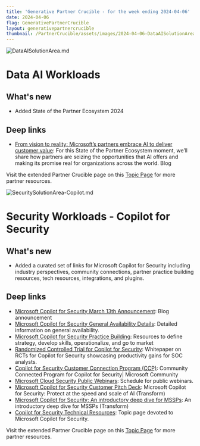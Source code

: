 ```yaml
---
title: 'Generative Partner Crucible - for the week ending 2024-04-06'
date: 2024-04-06
flag: GenerativePartnerCrucible
layout: generativepartnercrucible
thumbnail: /PartnerCrucible/assets/images/2024-04-06-DataAISolutionArea.md-image.png
---
```


![ DataAISolutionArea.md ]( /PartnerCrucible/assets/images/2024-04-06-DataAISolutionArea.md-image.png )

# Data AI Workloads

## What's new

- Added State of the Partner Ecosystem 2024

## Deep links

- [From vision to reality: Microsoft’s partners embrace AI to deliver customer value](https://blogs.microsoft.com/blog/2024/03/20/from-vision-to-reality-microsofts-partners-embrace-ai-to-deliver-customer-value/): For this State of the Partner Ecosystem moment, we’ll share how partners are seizing the opportunities that AI offers and making its promise real for organizations across the world. Blog

Visit the extended Partner Crucible page on this [Topic Page](https://lagimik.github.io/PartnerCrucible/DataAISolutionArea) for more partner resources.

![ SecuritySolutionArea-Copilot.md ]( /PartnerCrucible/assets/images/2024-04-06-SecuritySolutionArea-Copilot.md-image.png )

# Security Workloads - Copilot for Security

## What's new

- Added a curated set of links for Microsoft Copilot for Security including industry perspectives, community connections, partner practice building resources, tech resources, integrations, and plugins.

## Deep links

- [Microsoft Copilot for Security March 13th Announcement](https://www.microsoft.com/en-us/security/blog/2024/03/13/microsoft-copilot-for-security-is-generally-available-on-april-1-2024-with-new-capabilities/): Blog announcement
- [Microsoft Copilot for Security General Availability Details](https://techcommunity.microsoft.com/t5/microsoft-security-copilot-blog/microsoft-copilot-for-security-general-availability-details/ba-p/4079970): Detailed information on general availability.
- [Microsoft Copilot for Security Practice Building](https://securitypartners.transform.microsoft.com/security-copilot): Resources to define strategy, develop skills, operationalize, and go to market
- [Randomized Controlled Trial for Copilot for Security](https://go.microsoft.com/fwlink/?linkid=2262764&clcid=0x409&culture=en-us&country=us): Whitepaper on RCTs for Copilot for Security showcasing productivity gains for SOC analysts.
- [Copilot for Security Customer Connection Program (CCP)](https://aka.ms/JoinCCP): Community Connected Program for Copilot for Security| Microsoft Community
- [Microsoft Cloud Security Public Webinars](https://forms.office.com/pages/responsepage.aspx?id=v4j5cvGGr0GRqy180BHbR_0A4IaJRDNBnp8pjCkWnwhUNUNWSjYzOFhDSEFPWDlKTDBUTjFTMTY2MS4u): Schedule for public webinars.
- [Microsoft Copilot for Security Customer Pitch Deck](https://securitypartners.transform.microsoft.com/download?assetname=assets%2Fsecurity-partner-portal%2FMicrosoft%20Copilot%20for%20Security%20Customer%20Pitch%20Deck_Final.pptx&download=1):  Microsoft Copilot for Security: Protect at the speed and scale of AI (Transform)
- [Microsoft Copilot for Security: An introductory deep dive for MSSPs](https://securitypartners.transform.microsoft.com/download?assetname=assets%2Fsecurity-partner-portal%2F3P_MSSP_Jan2024_v4_Accessible%20(1).pptx&download=1): An introductory deep dive for MSSPs (Transform)
- [Copilot for Security Technical Resources](https://microsoft.github.io/PartnerResources/skilling/microsoft-security-academy/microsoft-security-copilot): Topic page devoted to Microsoft Copilot for Security.

Visit the extended Partner Crucible page on this [Topic Page](https://lagimik.github.io/PartnerCrucible/SecuritySolutionArea-Copilot) for more partner resources.


